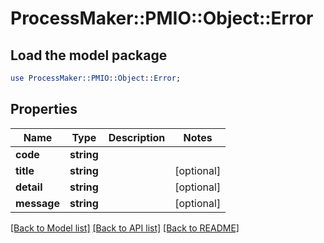 # ProcessMaker::PMIO::Object::Error

## Load the model package
```perl
use ProcessMaker::PMIO::Object::Error;
```

## Properties
Name | Type | Description | Notes
------------ | ------------- | ------------- | -------------
**code** | **string** |  | 
**title** | **string** |  | [optional] 
**detail** | **string** |  | [optional] 
**message** | **string** |  | [optional] 

[[Back to Model list]](../README.md#documentation-for-models) [[Back to API list]](../README.md#documentation-for-api-endpoints) [[Back to README]](../README.md)


